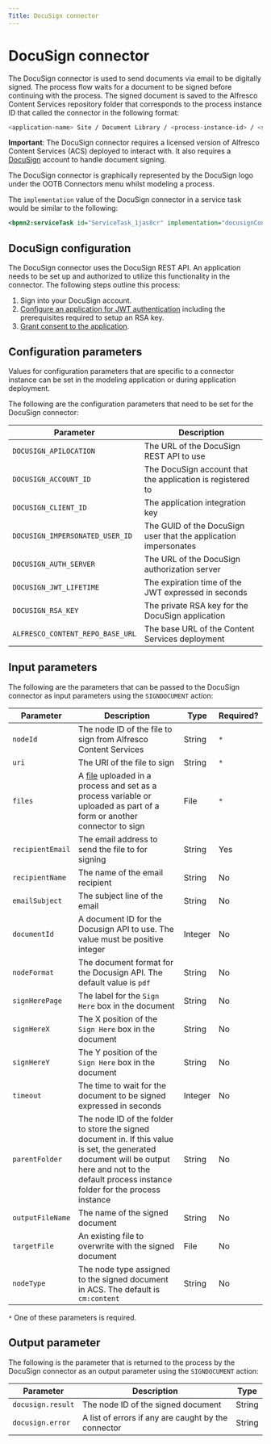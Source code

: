 ```yaml
---
Title: DocuSign connector
---
```


# DocuSign connector
The DocuSign connector is used to send documents via email to be digitally signed. The process flow waits for a document to be signed before continuing with the process. The signed document
is saved to the Alfresco Content Services repository folder that corresponds to the process instance ID that called the connector in the following format:

```bash
<application-name> Site / Document Library / <process-instance-id> / <service-task-id> / <signed-document>
``` 

**Important**: The DocuSign connector requires a licensed version of Alfresco Content Services (ACS) deployed to interact with. It also requires a [DocuSign](https://www.docusign.com/) account to handle document signing. 

The DocuSign connector is graphically represented by the DocuSign logo under the OOTB Connectors menu whilst modeling a process.

The `implementation` value of the DocuSign connector in a service task would be similar to the following:

```xml
<bpmn2:serviceTask id="ServiceTask_1jas8cr" implementation="docusignConnector.SIGNDOCUMENT" />
```

## DocuSign configuration
The DocuSign connector uses the DocuSign REST API. An application needs to be set up and authorized to utilize this functionality in the connector. The following steps outline this process:

1. Sign into your DocuSign account. 
2. [Configure an application for JWT authentication](https://developers.docusign.com/esign-rest-api/guides/authentication/oauth2-jsonwebtoken) including the prerequisites required to setup an RSA key. 
3. [Grant consent to the application](https://developers.docusign.com/esign-rest-api/guides/authentication/obtaining-consent). 

## Configuration parameters
Values for configuration parameters that are specific to a connector instance can be set in the modeling application or during application deployment.

The following are the configuration parameters that need to be set for the DocuSign connector: 

| Parameter | Description | 
| --------- | ----------- | 
| `DOCUSIGN_APILOCATION` | The URL of the DocuSign REST API to use | 
| `DOCUSIGN_ACCOUNT_ID` | The DocuSign account that the application is registered to | 
| `DOCUSIGN_CLIENT_ID` | The application integration key | 
| `DOCUSIGN_IMPERSONATED_USER_ID` | The GUID of the DocuSign user that the application impersonates  | 
| `DOCUSIGN_AUTH_SERVER` | The URL of the DocuSign authorization server | 
| `DOCUSIGN_JWT_LIFETIME` | The expiration time of the JWT expressed in seconds | 
| `DOCUSIGN_RSA_KEY` | The private RSA key for the DocuSign application | 
| `ALFRESCO_CONTENT_REPO_BASE_URL` | The base URL of the Content Services deployment |

## Input parameters 
The following are the parameters that can be passed to the DocuSign connector as input parameters using the `SIGNDOCUMENT` action:

| Parameter | Description | Type | Required? |
| --------  | ----------- | ---- | --------- |
| `nodeId` | The node ID of the file to sign from Alfresco Content Services | String | `*` |
| `uri` | The URI of the file to sign | String | `*` |
| `files` | A [file](../../files.md) uploaded in a process and set as a process variable or uploaded as part of a form or another connector to sign | File | `*` |
| `recipientEmail` | The email address to send the file to for signing | String | Yes |
| `recipientName` | The name of the email recipient | String | No |
| `emailSubject` | The subject line of the email | String | No | 
| `documentId` | A document ID for the Docusign API to use. The value must be positive integer | Integer | No | 
| `nodeFormat` | The document format for the Docusign API. The default value is `pdf` | String | No |
| `signHerePage` | The label for the `Sign Here` box in the document | String | No | 
| `signHereX` | The X position of the `Sign Here` box in the document | String | No |
| `signHereY` | The Y position of the `Sign Here` box in the document | String | No | 
| `timeout` | The time to wait for the document to be signed expressed in seconds | Integer | No | 
| `parentFolder` | The node ID of the folder to store the signed document in. If this value is set, the generated document will be output here and not to the default process instance folder for the process instance | String | No |
| `outputFileName` | The name of the signed document | String | No |
| `targetFile` | An existing file to overwrite with the signed document | File | No |
| `nodeType` | The node type assigned to the signed document in ACS. The default is `cm:content` | String | No |

`*` One of these parameters is required.   

## Output parameter
The following is the parameter that is returned to the process by the DocuSign connector as an output parameter using the `SIGNDOCUMENT` action:

| Parameter | Description | Type |
| --------  | ----------- | ---- |
| `docusign.result` | The node ID of the signed document | String | 
| `docusign.error` | A list of errors if any are caught by the connector | String |
